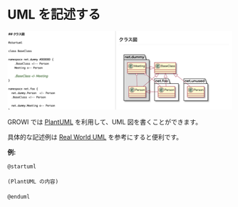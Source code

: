 # UML を記述する

![](./images/uml_diagrams.png)

GROWI では [PlantUML](http://plantuml.com/) を利用して、UML 図を書くことができます。

具体的な記述例は [Real World UML](https://real-world-plantuml.com/) を参考にすると便利です。

**例:**

```markdown
@startuml

(PlantUML の内容)

@enduml
```
